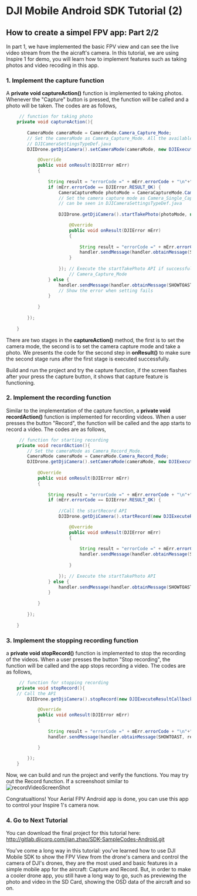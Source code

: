 # DJI Mobile Android SDK Tutorial (2)

## How to create a simpel FPV app: Part 2/2

In part 1, we have implemented the basic FPV view and can see the live video stream from the the aicraft's camera. In this tutorial, we are using Inspire 1 for demo, you will learn how to implement features such as taking photos and video recoding in this app.

### 1. Implement the capture function

A **private void captureAction()** function is implemented to taking photos. Whenever the  "Capture" button is pressed, the function will be called and a photo will be taken. The codes are as follows,
~~~java
	 // function for taking photo
    private void captureAction(){
        
        CameraMode cameraMode = CameraMode.Camera_Capture_Mode;
        // Set the cameraMode as Camera_Capture_Mode. All the available modes can be seen in
        // DJICameraSettingsTypeDef.java
        DJIDrone.getDjiCamera().setCameraMode(cameraMode, new DJIExecuteResultCallback(){

            @Override
            public void onResult(DJIError mErr)
            {
                
                String result = "errorCode =" + mErr.errorCode + "\n"+"errorDescription =" + DJIError.getErrorDescriptionByErrcode(mErr.errorCode);
                if (mErr.errorCode == DJIError.RESULT_OK) {
                    CameraCaptureMode photoMode = CameraCaptureMode.Camera_Single_Capture; 
                    // Set the camera capture mode as Camera_Single_Capture. All the available modes 
                    // can be seen in DJICameraSettingsTypeDef.java
                    
                    DJIDrone.getDjiCamera().startTakePhoto(photoMode, new DJIExecuteResultCallback(){

                        @Override
                        public void onResult(DJIError mErr)
                        {
                            
                            String result = "errorCode =" + mErr.errorCode + "\n"+"errorDescription =" + DJIError.getErrorDescriptionByErrcode(mErr.errorCode);
                            handler.sendMessage(handler.obtainMessage(SHOWTOAST, result));  // display the returned message in the callback               
                        }
                        
                    }); // Execute the startTakePhoto API if successfully setting the camera mode as
                    	// Camera_Capture_Mode 
                } else {
                    handler.sendMessage(handler.obtainMessage(SHOWTOAST, result)); 
                    // Show the error when setting fails
                }
                
            }
            
        });
                   
    }
~~~
There are two stages in the **captureAction()** method, the first is to set the camera mode, the second is to set the camera capture mode and take a photo. We presents the code for the second step in **onResult()** to make sure the second stage runs after the first stage is executed successfully.

Build and run the project and try the capture function, if the screen flashes after your press the capture button, it shows that capture feature is functioning. 


### 2. Implement the recording function

Similar to the implementation of the capture function, a **private void recordAction()** function is implemented for recording videos. When a user presses the button "Record", the function will be called and the app starts to record a video. The codes are as follows,
~~~java
	 // function for starting recording
    private void recordAction(){
        // Set the cameraMode as Camera_Record_Mode.
        CameraMode cameraMode = CameraMode.Camera_Record_Mode;
        DJIDrone.getDjiCamera().setCameraMode(cameraMode, new DJIExecuteResultCallback(){
		 
            @Override
            public void onResult(DJIError mErr)
            {
                
                String result = "errorCode =" + mErr.errorCode + "\n"+"errorDescription =" + DJIError.getErrorDescriptionByErrcode(mErr.errorCode);
                if (mErr.errorCode == DJIError.RESULT_OK) {
                    
                    //Call the startRecord API
                    DJIDrone.getDjiCamera().startRecord(new DJIExecuteResultCallback(){

                        @Override
                        public void onResult(DJIError mErr)
                        {
                            
                            String result = "errorCode =" + mErr.errorCode + "\n"+"errorDescription =" + DJIError.getErrorDescriptionByErrcode(mErr.errorCode);
                            handler.sendMessage(handler.obtainMessage(SHOWTOAST, result));  // display the returned message in the callback               
                            
                        }
                        
                    }); // Execute the startTakePhoto API
                } else {
                    handler.sendMessage(handler.obtainMessage(SHOWTOAST, result));
                }
                
            }
            
        });
        
    }
~~~   
### 3. Implement the stopping recording function

a **private void stopRecord()** function is implemented to stop the recording of the videos. When a user presses the button "Stop recording", the function will be called and the app stops recording a video. The codes are as follows,
~~~java
	 // function for stopping recording
    private void stopRecord(){
    // Call the API
        DJIDrone.getDjiCamera().stopRecord(new DJIExecuteResultCallback(){

            @Override
            public void onResult(DJIError mErr)
            {
                
                String result = "errorCode =" + mErr.errorCode + "\n"+"errorDescription =" + DJIError.getErrorDescriptionByErrcode(mErr.errorCode);
                handler.sendMessage(handler.obtainMessage(SHOWTOAST, result));

            }
            
        });
    }

~~~

Now, we can build and run the project and verify the functions. You may try out the Record function. If a screenshoot similar to 
![recordVideoScreenShot](http://gitlab.djicorp.com/jian.zhao/SDK-SampleCodes-Android/raw/master/FPVDemo-Tutorial/images/recordVideo.png)

Congratualtions! Your Aerial FPV Android app is done, you can use this app to control your Inspire 1's camera now.

### 4. Go to Next Tutorial

You can download the final project for this tutorial here: <http://gitlab.djicorp.com/jian.zhao/SDK-SampleCodes-Android.git>

You’ve come a long way in this tutorial: you’ve learned how to use DJI Mobile SDK to show the FPV View from the drone's camera and control the camera of DJI's drones, they are the most used and basic features in a simple mobile app for the aircraft: Capture and Record. But, in order to make a cooler drone app, you still have a long way to go, such as previewing the photo and video in the SD Card, showing the OSD data of the aircraft and so on.  
